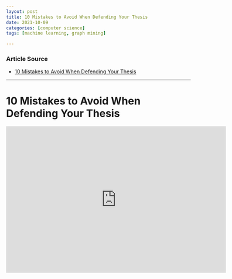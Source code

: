 ```yaml
---
layout: post
title: 10 Mistakes to Avoid When Defending Your Thesis
date: 2021-10-09
categories: [computer science]
tags: [machine learning, graph mining]

---
```


### Article Source

* [10 Mistakes to Avoid When Defending Your Thesis](https://www.youtube.com/watch?v=cRlRbu66Hy0)


---


# 10 Mistakes to Avoid When Defending Your Thesis

<iframe width="600" height="400" src="https://www.youtube.com/embed/cRlRbu66Hy0" title="YouTube video player" frameborder="0" allow="accelerometer; autoplay; clipboard-write; encrypted-media; gyroscope; picture-in-picture" allowfullscreen></iframe>